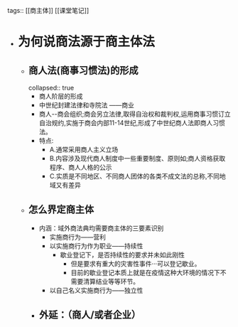 tags:: [[商主体]] [[课堂笔记]]

- # 为何说商法源于商主体法
	- ## 商人法(商事习惯法)的形成
	  collapsed:: true
		- 商人阶层的形成
		- 中世纪封建法律和寺院法 ——商业
		- 商人--商会组织;商会另立法律,取得自治权和裁判权,运用商事习惯订立自治规约,实施于商会内部11-14世纪,形成了中世纪商人法即商人习惯法。
		- 特点:
			- A.通常采用商人主义立场
			- B.内容涉及现代商人制度中一些重要制度、原则如;商人资格获取程序、商人人格的公示
			- C.实质是不同地区、不同商人团体的各类不成文法的总称,不同地域又有差异
	- ## 怎么界定商主体
		- 内涵：域外商法典均需要商主体的三要素识别
			- 实施商行为——营利
			- 以实施商行为作为职业——持续性
				- 歇业登记下，是否持续性的要求并未如此刚性
					- 但是要求有重大的灾害性事件···可以登记歇业。
					- 目前的歇业登记本质上就是在疫情这种大环境的情况下不需要清算结业等等环节。
			- 以自己名义实施商行为——独立性
		- 外延：（商人/或者企业）
			-